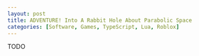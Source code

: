 ```yaml
---
layout: post
title: ADVENTURE! Into A Rabbit Hole About Parabolic Space
categories: [Software, Games, TypeScript, Lua, Roblox]
---
```


TODO